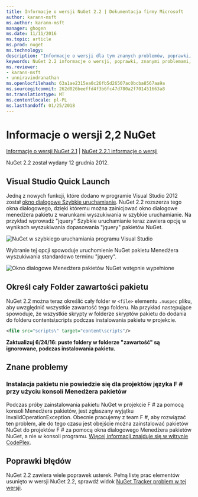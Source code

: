 ```yaml
---
title: Informacje o wersji NuGet 2.2 | Dokumentacja firmy Microsoft
author: karann-msft
ms.author: karann-msft
manager: ghogen
ms.date: 11/11/2016
ms.topic: article
ms.prod: nuget
ms.technology: 
description: "Informacje o wersji dla tym znanych problemów, poprawki, dodatkowe funkcje i dcr 2.2 NuGet."
keywords: NuGet 2.2 informacje o wersji, poprawki, znanymi problemami, nowe funkcje, dcr
ms.reviewer:
- karann-msft
- unniravindranathan
ms.openlocfilehash: 63a1ae2315ea0c26fb5d26507ac0bcba8567aa9a
ms.sourcegitcommit: 262d026beeffd4f3b6fc47d780a2f701451663a8
ms.translationtype: MT
ms.contentlocale: pl-PL
ms.lasthandoff: 01/25/2018
---
```

# <a name="nuget-22-release-notes"></a>Informacje o wersji 2,2 NuGet

[Informacje o wersji NuGet 2.1](../release-notes/nuget-2.1.md) | [NuGet 2.2.1 informacje o wersji](../release-notes/nuget-2.2.1.md)

NuGet 2.2 został wydany 12 grudnia 2012.

## <a name="visual-studio-quick-launch"></a>Visual Studio Quick Launch
Jedną z nowych funkcji, które dodano w programie Visual Studio 2012 został [okno dialogowe Szybkie uruchamianie](/visualstudio/ide/reference/quick-launch-environment-options-dialog-box). NuGet 2.2 rozszerza tego okna dialogowego, dzięki któremu można zainicjować okno dialogowe menedżera pakietu z warunkami wyszukiwania w szybkie uruchamianie. Na przykład wprowadź "jquery" Szybkie uruchamianie teraz zawiera opcję w wynikach wyszukiwania dopasowania "jquery" pakietów NuGet.

![NuGet w szybkiego uruchamiania programu Visual Studio](./media/quick-launch.png)

Wybranie tej opcji spowoduje uruchomienie NuGet pakietu Menedżera wyszukiwania standardowo terminu "jquery".

![Okno dialogowe Menedżera pakietów NuGet wstępnie wypełnione](./media/pkg-mgr-search-from-quick-launch.png)

## <a name="specify-entire-folder-for-package-contents"></a>Określ cały Folder zawartości pakietu
NuGet 2.2 można teraz określić cały folder w `<file>` elementu `.nuspec` pliku, aby uwzględnić wszystkie zawartość tego folderu. Na przykład następujące spowoduje, że wszystkie skrypty w folderze skryptów pakietu do dodania do folderu contents\scripts podczas instalowania pakietu w projekcie.

```xml
<file src="scripts\" target="content\scripts"/>
```

**Zaktualizuj 6/24/16: puste foldery w folderze "zawartość" są ignorowane, podczas instalowania pakietu.**

## <a name="known-issues"></a>Znane problemy

### <a name="package-installation-fails-for-f-projects-when-using-the-package-manager-console"></a>Instalacja pakietu nie powiedzie się dla projektów języka F # przy użyciu konsoli Menedżera pakietów
Podczas próby zainstalowania pakietu NuGet w projekcie F # za pomocą konsoli Menedżera pakietów, jest zgłaszany wyjątku InvalidOperationException. Obecnie pracujemy z team F #, aby rozwiązać ten problem, ale do tego czasu jest obejście można zainstalować pakietów NuGet do projektów F # za pomocą okna dialogowego Menedżera pakietów NuGet, a nie w konsoli programu. [Więcej informacji znajduje się w witrynie CodePlex](http://nuget.codeplex.com/workitem/2873).


## <a name="bug-fixes"></a>Poprawki błędów
NuGet 2.2 zawiera wiele poprawek usterek. Pełną listę prac elementów usunięto w wersji NuGet 2.2, sprawdź widok [NuGet Tracker problem w tej wersji](http://nuget.codeplex.com/workitem/list/advanced?keyword=&status=Closed&type=All&priority=All&release=NuGet%202.2&assignedTo=All&component=All&sortField=LastUpdatedDate&sortDirection=Descending&page=0).
